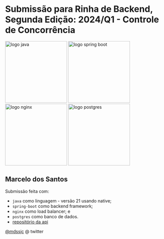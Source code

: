 # Submissão para Rinha de Backend, Segunda Edição: 2024/Q1 - Controle de Concorrência

<img src="https://upload.wikimedia.org/wikipedia/en/3/30/Java_programming_language_logo.svg" alt="logo java" width="200" height="auto">

<img src="https://upload.wikimedia.org/wikipedia/commons/7/79/Spring_Boot.svg" alt="logo spring boot" width="200" height="auto">

<img src="https://upload.wikimedia.org/wikipedia/commons/c/c5/Nginx_logo.svg" alt="logo nginx" width="200" height="auto">

<img src="https://upload.wikimedia.org/wikipedia/commons/2/29/Postgresql_elephant.svg" alt="logo postgres" width="200" height="auto">

## Marcelo dos Santos

Submissão feita com:
- `java` como linguagem - versão 21 usando native;
- `spring-boot` como backend framework;
- `nginx` como load balancer; e
- `postgres` como banco de dados.
- [repositório da api](https://github.com/mdssjc/rinha-de-backend-2024-q1-java)

[@mdssjc](https://twitter.com/mdssjc) @ twitter
